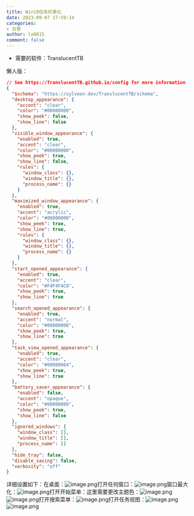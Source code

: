 ```yaml
---
title: Win10任务栏美化
date: 2023-09-07 17:59:14
categories:
- 日常
author: lx0815
comment: false
---
```


- 需要的软件：TranslucentTB

懒人版：
```json
// See https://TranslucentTB.github.io/config for more information
{
  "$schema": "https://sylveon.dev/TranslucentTB/schema",
  "desktop_appearance": {
    "accent": "clear",
    "color": "#00000000",
    "show_peek": false,
    "show_line": false
  },
  "visible_window_appearance": {
    "enabled": true,
    "accent": "clear",
    "color": "#00000000",
    "show_peek": true,
    "show_line": false,
    "rules": {
      "window_class": {},
      "window_title": {},
      "process_name": {}
    }
  },
  "maximized_window_appearance": {
    "enabled": true,
    "accent": "acrylic",
    "color": "#00000000",
    "show_peek": true,
    "show_line": true,
    "rules": {
      "window_class": {},
      "window_title": {},
      "process_name": {}
    }
  },
  "start_opened_appearance": {
    "enabled": true,
    "accent": "clear",
    "color": "#F4F4F4C8",
    "show_peek": true,
    "show_line": true
  },
  "search_opened_appearance": {
    "enabled": true,
    "accent": "normal",
    "color": "#00000000",
    "show_peek": true,
    "show_line": true
  },
  "task_view_opened_appearance": {
    "enabled": true,
    "accent": "clear",
    "color": "#00000064",
    "show_peek": true,
    "show_line": true
  },
  "battery_saver_appearance": {
    "enabled": false,
    "accent": "opaque",
    "color": "#00000000",
    "show_peek": true,
    "show_line": false
  },
  "ignored_windows": {
    "window_class": [],
    "window_title": [],
    "process_name": []
  },
  "hide_tray": false,
  "disable_saving": false,
  "verbosity": "off"
}
```
详细设置如下：在桌面：![image.png](https://cdn.jsdelivr.net/gh/zrgzs/images@main/images/20230907220505.jpg)打开任何窗口：![image.png](https://cdn.jsdelivr.net/gh/zrgzs/images@main/images/20230907220507.jpg)窗口最大化：![image.png](https://cdn.jsdelivr.net/gh/zrgzs/images@main/images/20230907220510.jpg)打开开始菜单：这里需要更改主题色：![image.png](https://cdn.jsdelivr.net/gh/zrgzs/images@main/images/20230907220512.jpg)![image.png](https://cdn.jsdelivr.net/gh/zrgzs/images@main/images/20230907220515.jpg)打开搜索菜单：![image.png](https://cdn.jsdelivr.net/gh/zrgzs/images@main/images/20230907220517.jpg)打开任务视图：![image.png](https://cdn.jsdelivr.net/gh/zrgzs/images@main/images/20230907220520.jpg)![image.png](https://cdn.jsdelivr.net/gh/zrgzs/images@main/images/20230907220522.jpg)

